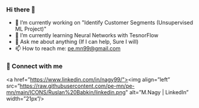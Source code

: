 ### Hi there 👋

<!--
**pe-mn/pe-mn** is a ✨ _special_ ✨ repository because its `README.md` (this file) appears on your GitHub profile.

Here are some ideas to get you started:

- 🔭 I’m currently working on "Identify Customer Segments (Unsupervised ML Project)"
- 🌱 I’m currently learning Neural Networks with TesnorFlow
- 👯 I’m looking to collaborate on ML & Data Analysis Projects
- 🤔 I’m looking for help with "Next Steps (RoadMap) & Getting a Job"
- 💬 Ask me about anything (If I can help, Sure I will)
- 📫 How to reach me: pe.mn99@gmail.com
- 😄 Pronouns: Nagy
- ⚡ Fun fact: I never stop learning
-->

- 🔭 I’m currently working on "Identify Customer Segments (Unsupervised ML Project)"
- 🌱 I’m currently learning Neural Networks with TesnorFlow
- 💬 Ask me about anything (If I can help, Sure I will)
- 📫 How to reach me: pe.mn99@gmail.com

### 🤝 Connect with me

<a href=”https://www.linkedin.com/in/nagy99/"><img align=”left” src=”https://raw.githubusercontent.com/pe-mn/pe-mn/main/ICONS/Ruslan%20Babkin/linkedin.png" alt=”M.Nagy | LinkedIn” width=”21px”/></a>
